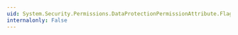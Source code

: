 ```yaml
---
uid: System.Security.Permissions.DataProtectionPermissionAttribute.Flags
internalonly: False
---
```

